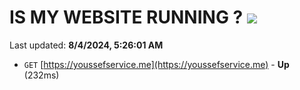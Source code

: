 # IS MY WEBSITE RUNNING ? [![](https://img.shields.io/static/v1?label=Sponsor&message=%E2%9D%A4&logo=GitHub&color=%23fe8e86)](https://github.com/sponsors/Youssef-Lehmam)

Last updated: **8/4/2024, 5:26:01 AM**

- `GET` [https://youssefservice.me](https://youssefservice.me) - **Up** (232ms)
